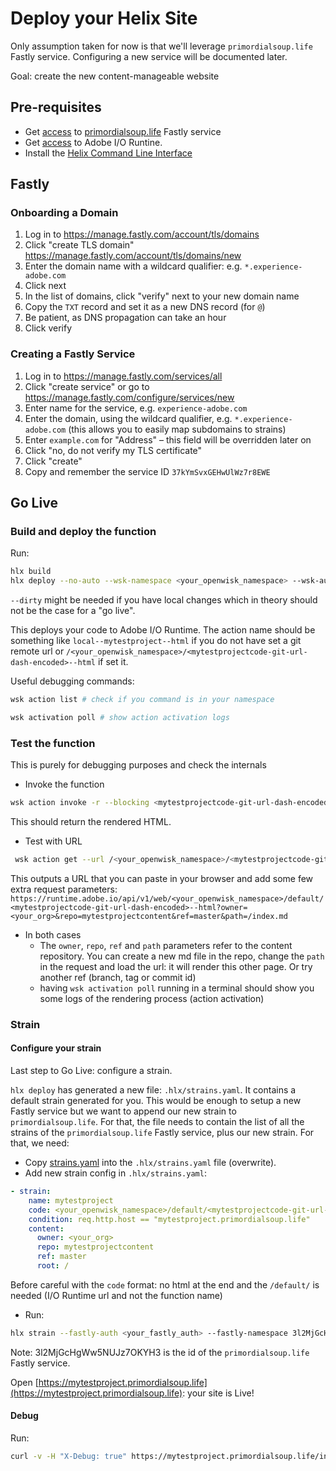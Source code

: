 <!--
/*
* Copyright 2018 Adobe. All rights reserved.
* This file is licensed to you under the Apache License, Version 2.0 (the "License");
* you may not use this file except in compliance with the License. You may obtain a copy
* of the License at http://www.apache.org/licenses/LICENSE-2.0
*
* Unless required by applicable law or agreed to in writing, software distributed under
* the License is distributed on an "AS IS" BASIS, WITHOUT WARRANTIES OR REPRESENTATIONS
* OF ANY KIND, either express or implied. See the License for the specific language
* governing permissions and limitations under the License.
*/
-->
  
# Deploy your Helix Site

Only assumption taken for now is that we'll leverage `primordialsoup.life` Fastly service. Configuring a new service will be documented later.

Goal: create the new content-manageable website [](https://mytestproject.primordialsoup.life)

## Pre-requisites

* Get [access](https://github.com/adobe/project-helix/blob/master/SERVICES.md#fastly) to [primordialsoup.life](https://manage.fastly.com/configure/services/3l2MjGcHgWw5NUJz7OKYH3) Fastly service
* Get [access](https://github.com/adobe/project-helix/blob/master/SERVICES.md#adobe-io-runtime) to Adobe I/O Runtine.
* Install the [Helix Command Line Interface](https://github.com/adobe/helix-cli)

## Fastly

### Onboarding a Domain

1. Log in to https://manage.fastly.com/account/tls/domains
2. Click "create TLS domain" https://manage.fastly.com/account/tls/domains/new
3. Enter the domain name with a wildcard qualifier: e.g. `*.experience-adobe.com`
4. Click next
5. In the list of domains, click "verify" next to your new domain name
6. Copy the `TXT` record and set it as a new DNS record (for `@`)
7. Be patient, as DNS propagation can take an hour
8. Click verify

### Creating a Fastly Service

1. Log in to https://manage.fastly.com/services/all
2. Click "create service" or go to https://manage.fastly.com/configure/services/new
3. Enter name for the service, e.g. `experience-adobe.com`
4. Enter the domain, using the wildcard qualifier, e.g. `*.experience-adobe.com` (this allows you to easily map subdomains to strains)
5. Enter `example.com` for "Address" – this field will be overridden later on
6. Click "no, do not verify my TLS certificate"
7. Click "create"
8. Copy and remember the service ID `37kYmSvxGEHwUlWz7r8EWE`

## Go Live

### Build and deploy the function

Run:

```bash
hlx build
hlx deploy --no-auto --wsk-namespace <your_openwisk_namespace> --wsk-auth <your_openwisk_auth>
```

`--dirty` might be needed if you have local changes which in theory should not be the case for a "go live".

This deploys your code to Adobe I/O Runtime. The action name should be something like `local--mytestproject--html` if you do not have set a git remote url or `/<your_openwisk_namespace>/<mytestprojectcode-git-url-dash-encoded>--html` if set it.

Useful debugging commands:

```bash
wsk action list # check if you command is in your namespace

wsk activation poll # show action activation logs
```

### Test the function

This is purely for debugging purposes and check the internals

* Invoke the function

```bash
wsk action invoke -r --blocking <mytestprojectcode-git-url-dash-encoded>--html -p owner <your_org> -p repo mytestprojectcontent -p ref master -p path /index.md
```

This should return the rendered HTML.

* Test with URL

```bash
 wsk action get --url /<your_openwisk_namespace>/<mytestprojectcode-git-url-dash-encoded>--html
```

This outputs a URL that you can paste in your browser and add some few extra request parameters: `https://runtime.adobe.io/api/v1/web/<your_openwisk_namespace>/default/<mytestprojectcode-git-url-dash-encoded>--html?owner=<your_org>&repo=mytestprojectcontent&ref=master&path=/index.md`

* In both cases
  * The `owner`, `repo`, `ref` and `path` parameters refer to the content repository. You can create a new md file in the repo, change the `path` in the request and load the url: it will render this other page. Or try another ref (branch, tag or commit id)
  * having `wsk activation poll` running in a terminal should show you some logs of the rendering process (action activation)

### Strain

#### Configure your strain

Last step to Go Live: configure a strain.

`hlx deploy` has generated a new file: `.hlx/strains.yaml`. It contains a default strain generated for you. This would be enough to setup a new Fastly service but we want to append our new strain to `primordialsoup.life`. For that, the file needs to contain the list of all the strains of the `primordialsoup.life` Fastly service, plus our new strain. For that, we need:

* Copy [strains.yaml](https://github.com/adobe/helix-cli/blob/master/test/integration/.hlx/strains.yaml) into the `.hlx/strains.yaml` file (overwrite).
* Add new strain config in `.hlx/strains.yaml`:

```yaml
- strain:
    name: mytestproject
    code: <your_openwisk_namespace>/default/<mytestprojectcode-git-url-dash-encoded>--
    condition: req.http.host == "mytestproject.primordialsoup.life"
    content:
      owner: <your_org>
      repo: mytestprojectcontent
      ref: master
      root: /
```

Before careful with the `code` format: no html at the end and the `/default/` is needed (I/O Runtime url and not the function name)

* Run:

```bash
hlx strain --fastly-auth <your_fastly_auth> --fastly-namespace 3l2MjGcHgWw5NUJz7OKYH3 --wsk-namespace <your_openwisk_namespace> --wsk-auth <your_openwisk_auth>
```

Note: 3l2MjGcHgWw5NUJz7OKYH3 is the id of the `primordialsoup.life` Fastly service.

Open [https://mytestproject.primordialsoup.life](https://mytestproject.primordialsoup.life): your site is Live!

#### Debug

Run:

```bash
curl -v -H "X-Debug: true" https://mytestproject.primordialsoup.life/index.html
```
